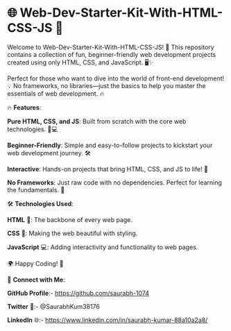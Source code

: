 # 🌐 Web-Dev-Starter-Kit-With-HTML-CSS-JS 🚀

Welcome to Web-Dev-Starter-Kit-With-HTML-CSS-JS! 🎉 This repository contains a collection of fun, beginner-friendly web development projects created using only HTML, CSS, and JavaScript. 🖥️✨

Perfect for those who want to dive into the world of front-end development! 💡 No frameworks, no libraries—just the basics to help you master the essentials of web development. 🔥
 
🔥 **Features**:

**Pure HTML, CSS, and JS**: Built from scratch with the core web technologies. 🎨💻  

**Beginner-Friendly**: Simple and easy-to-follow projects to kickstart your web development journey. 🛠️   

**Interactive**: Hands-on projects that bring HTML, CSS, and JS to life! 🚀 

**No Frameworks**: Just raw code with no dependencies. Perfect for learning the fundamentals. 📝

🛠️ **Technologies Used**: 

**HTML** 📝: The backbone of every web page.

**CSS** 🎨: Making the web beautiful with styling.

**JavaScript** 💻: Adding interactivity and functionality to web pages.


🌍 Happy Coding! 🚀





🔗 **Connect with Me**:

**GitHub Profile**:- https://github.com/saurabh-1074

**Twitter** 🚀:- @SaurabhKum38176

**LinkedIn** 🌐:- https://www.linkedin.com/in/saurabh-kumar-88a10a2a8/

